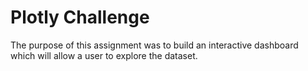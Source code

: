 # Plotly Challenge

The purpose of this assignment was to build an interactive dashboard which will allow a user to explore the dataset.